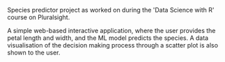 Species predictor project as worked on during the 'Data Science with R' course on Pluralsight. 

A simple web-based interactive application, where the user provides the petal length and width, and the ML model predicts the species. 
A data visualisation of the decision making process through a scatter plot is also shown to the user.
